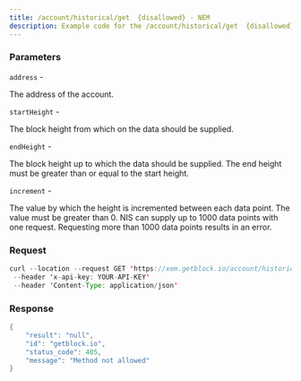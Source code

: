 ```yaml
---
title: /account/historical/get  {disallowed} - NEM
description: Example code for the /account/historical/get  {disallowed} rest method. Сomplete guide on how to use /account/historical/get  {disallowed} rest in GetBlock.io Web3 documentation.
---
```


### Parameters


`address` -

The address of the account.

`startHeight` -

The block height from which on the data should be supplied.

`endHeight` -

The block height up to which the data should be supplied. The end height
must be greater than or equal to the start height.

`increment` -

The value by which the height is incremented between each data point.
The value must be greater than 0. NIS can supply up to 1000 data points
with one request. Requesting more than 1000 data points results in an
error.

### Request

``` java
curl --location --request GET 'https://xem.getblock.io/account/historical/get?address=NCXIQA4FF5JB6AMQ53NQ3ZMRD3X3PJEWDJJJIGHT&startHeight=3943565&endHeight=3943570&increment=1'
 --header 'x-api-key: YOUR-API-KEY' 
 --header 'Content-Type: application/json'
```

###  Response

``` java
{
    "result": "null",
    "id": "getblock.io",
    "status_code": 405,
    "message": "Method not allowed"
}
```


